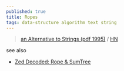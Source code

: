```yaml
---
published: true
title: Ropes
tags: data-structure algorithm text string
---
```

> [an Alternative to Strings (pdf 1995)](https://www.cs.rit.edu/usr/local/pub/jeh/courses/QUARTERS/FP/Labs/CedarRope/rope-paper.pdf) / [HN](https://news.ycombinator.com/item?id=24955650)

see also
- [Zed Decoded: Rope & SumTree](https://zed.dev/blog/zed-decoded-rope-sumtree)